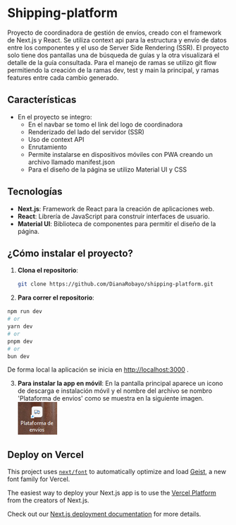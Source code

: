 # Shipping-platform
Proyecto de coordinadora de gestión de envíos, creado con el framework de Next.js y React.
Se utiliza context api para la estructura y envío de datos entre los componentes y 
el uso de Server Side Rendering (SSR). El proyecto solo tiene dos pantallas una de búsqueda de guías y 
la otra visualizará el detalle de la guía consultada. 
Para el manejo de ramas se utilizo git flow permitiendo la creación de la ramas dev, test y main la principal,
y ramas features entre cada cambio generado. 

## Características

- En el proyecto se integro:
  - En el navbar se tomo el link del logo de coordinadora
  - Renderizado del lado del servidor (SSR)
  - Uso de context API
  - Enrutamiento
  - Permite instalarse en dispositivos móviles con PWA creando un archivo llamado manifest.json
  - Para el diseño de la página se utilizo Material UI y CSS
 
## Tecnologías

- **Next.js**: Framework de React para la creación de aplicaciones web.
- **React**: Librería de JavaScript para construir interfaces de usuario.
- **Material UI**: Biblioteca de componentes para permitir el diseño de la página.

## ¿Cómo instalar el proyecto?

1. **Clona el repositorio**:
   ```bash
   git clone https://github.com/DianaRobayo/shipping-platform.git

2. **Para correr el repositorio**:
```bash
npm run dev
# or
yarn dev
# or
pnpm dev
# or
bun dev
```

De forma local la aplicación se inicia en [http://localhost:3000](http://localhost:3000) .

3. **Para instalar la app en móvil**:
En la pantalla principal aparece un icono de descarga e instalación móvil y el nombre del archivo se nombro 
'Plataforma de envios' como se muestra en la siguiente imagen.
![alt text](image.png)



## Deploy on Vercel
This project uses [`next/font`](https://nextjs.org/docs/app/building-your-application/optimizing/fonts) to automatically optimize and load [Geist](https://vercel.com/font), a new font family for Vercel.

The easiest way to deploy your Next.js app is to use the [Vercel Platform](https://vercel.com/new?utm_medium=default-template&filter=next.js&utm_source=create-next-app&utm_campaign=create-next-app-readme) from the creators of Next.js.

Check out our [Next.js deployment documentation](https://nextjs.org/docs/app/building-your-application/deploying) for more details.
